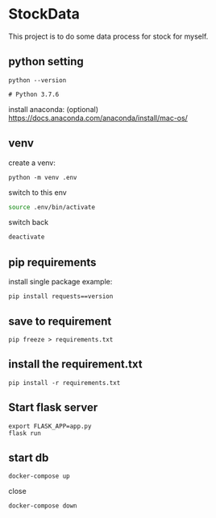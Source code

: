 # StockData

This project is to do some data process for stock for myself.



## python setting

```
python --version

# Python 3.7.6
```

install anaconda: (optional)
https://docs.anaconda.com/anaconda/install/mac-os/


## venv

create a venv:


```
python -m venv .env
```

switch to this env

```bash
source .env/bin/activate
```

switch back

```bash
deactivate
```

## pip requirements

install single package example:
```
pip install requests==version
```

## save to requirement
```
pip freeze > requirements.txt
```

## install the requirement.txt

```
pip install -r requirements.txt
```

## Start flask server

```
export FLASK_APP=app.py
flask run
```

## start db

```
docker-compose up
```

close

```
docker-compose down
```

